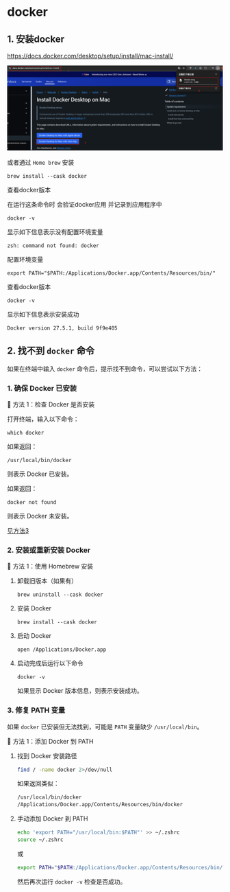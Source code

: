 # docker

## 1. 安装docker

<https://docs.docker.com/desktop/setup/install/mac-install/>

![alt text](image.png)

或者通过 `Home brew` 安装

```shell
brew install --cask docker
```

查看docker版本

在运行这条命令时 会验证docker应用 并记录到应用程序中

```shell
docker -v
```

显示如下信息表示没有配置环境变量

```shell
zsh: command not found: docker
```

配置环境变量

```shell
export PATH="$PATH:/Applications/Docker.app/Contents/Resources/bin/"
```

查看docker版本

```shell
docker -v
```

显示如下信息表示安装成功

```shell
Docker version 27.5.1, build 9f9e405
```

## 2. 找不到 `docker` 命令

如果在终端中输入 `docker` 命令后，提示找不到命令，可以尝试以下方法：

### 1. 确保 Docker 已安装

🔹 方法 1：检查 Docker 是否安装

打开终端，输入以下命令：

```shell
which docker
```

如果返回：

```shell
/usr/local/bin/docker
```

则表示 Docker 已安装。

如果返回：

```shell
docker not found
```

则表示 Docker 未安装。

[见方法3](#3-修复-path-变量)

### 2. 安装或重新安装 Docker

🔹 方法 1：使用 Homebrew 安装

1. 卸载旧版本（如果有）

    ```shell
    brew uninstall --cask docker
    ```

2. 安装 Docker

    ```shell
    brew install --cask docker
    ```

3. 启动 Docker

    ```shell
    open /Applications/Docker.app
    ```

4. 启动完成后运行以下命令

    ```shell
    docker -v
    ```

    如果显示 Docker 版本信息，则表示安装成功。

### 3. 修复 PATH 变量

如果 `docker` 已安装但无法找到，可能是 `PATH` 变量缺少 `/usr/local/bin`。

🔹 方法 1：添加 Docker 到 PATH

1. 找到 Docker 安装路径

    ```sh
    find / -name docker 2>/dev/null
    ```

    如果返回类似：

    ```sh
    /usr/local/bin/docker
    /Applications/Docker.app/Contents/Resources/bin/docker
    ```

2. 手动添加 Docker 到 PATH

    ```sh
    echo 'export PATH="/usr/local/bin:$PATH"' >> ~/.zshrc
    source ~/.zshrc

    ```

    或

    ```sh
    export PATH="$PATH:/Applications/Docker.app/Contents/Resources/bin/"
    ```

    然后再次运行 `docker -v` 检查是否成功。
